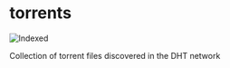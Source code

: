 torrents 
========
![Indexed](https://img.shields.io/badge/indexed-12852-blue)

Collection of torrent files discovered in the DHT network
